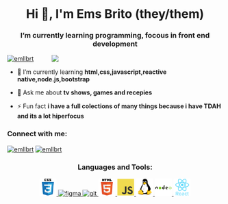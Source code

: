 <h1 align="center">Hi 👋, I'm Ems Brito (they/them)</h1>
<h3 align="center">I’m currently learning programming, focous in front end development</h3>
<img align="right" width="400" src="https://yt3.ggpht.com/kLVzY9gztwatcS3lUQchukWFa59cOoIGI50wyXgGwTMW71XqjMyt4i24eUW6OuZVB_mJFING0ON7dA=s492-nd-v1">

<p align="left"> <a href="https://twitter.com/emllbrt" target="blank"><img src="https://img.shields.io/twitter/follow/emllbrt?logo=twitter&style=for-the-badge" alt="emllbrt" /></a> </p>

- 🌱 I’m currently learning **html,css,javascript,reactive native,node.js,bootstrap**

- 💬 Ask me about **tv shows, games and recepies**

- ⚡ Fun fact **i have a full colections of many things because i have TDAH and its a lot hiperfocus**

<h3 align="left">Connect with me:</h3>
<p align="left">
<a href="https://twitter.com/emllbrt" target="blank"><img align="center" src="https://raw.githubusercontent.com/rahuldkjain/github-profile-readme-generator/master/src/images/icons/Social/twitter.svg" alt="emllbrt" height="30" width="40" /></a>
<a href="https://instagram.com/emllbrt" target="blank"><img align="center" src="https://raw.githubusercontent.com/rahuldkjain/github-profile-readme-generator/master/src/images/icons/Social/instagram.svg" alt="emllbrt" height="30" width="40" /></a>
</p>

<h3 align="center">Languages and Tools:</h3>
<p align="center"> <a href="https://www.w3schools.com/css/" target="_blank" rel="noreferrer"> <img src="https://raw.githubusercontent.com/devicons/devicon/master/icons/css3/css3-original-wordmark.svg" alt="css3" width="40" height="40"/> </a> <a href="https://www.figma.com/" target="_blank" rel="noreferrer"> <img src="https://www.vectorlogo.zone/logos/figma/figma-icon.svg" alt="figma" width="40" height="40"/> </a> <a href="https://git-scm.com/" target="_blank" rel="noreferrer"> <img src="https://www.vectorlogo.zone/logos/git-scm/git-scm-icon.svg" alt="git" width="40" height="40"/> </a> <a href="https://www.w3.org/html/" target="_blank" rel="noreferrer"> <img src="https://raw.githubusercontent.com/devicons/devicon/master/icons/html5/html5-original-wordmark.svg" alt="html5" width="40" height="40"/> </a> <a href="https://developer.mozilla.org/en-US/docs/Web/JavaScript" target="_blank" rel="noreferrer"> <img src="https://raw.githubusercontent.com/devicons/devicon/master/icons/javascript/javascript-original.svg" alt="javascript" width="40" height="40"/> </a> <a href="https://www.linux.org/" target="_blank" rel="noreferrer"> <img src="https://raw.githubusercontent.com/devicons/devicon/master/icons/linux/linux-original.svg" alt="linux" width="40" height="40"/> </a> <a href="https://nodejs.org" target="_blank" rel="noreferrer"> <img src="https://raw.githubusercontent.com/devicons/devicon/master/icons/nodejs/nodejs-original-wordmark.svg" alt="nodejs" width="40" height="40"/> </a> <a href="https://reactjs.org/" target="_blank" rel="noreferrer"> <img src="https://raw.githubusercontent.com/devicons/devicon/master/icons/react/react-original-wordmark.svg" alt="react" width="40" height="40"/> </a> </p>

